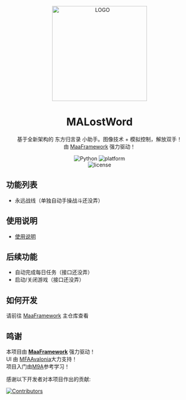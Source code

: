 <!-- markdownlint-disable MD033 MD041 -->
<p align="center">
  <img alt="LOGO" src="https://cdn.jsdelivr.net/gh/lisadnsess/MALostWord@main/docs/Cz1_256×256.png" width="256" height="256" />
</p>

<div align="center">

# MALostWord

<!-- ![项目Logo](docs/Cz1_256×256.png) -->


基于全新架构的 东方归言录 小助手。图像技术 + 模拟控制，解放双手！  
由 [MaaFramework](https://github.com/MaaXYZ/MaaFramework) 强力驱动！
</div>


<p align="center">
  <img alt="Python" src="https://img.shields.io/badge/Python-3776AB?logo=python&logoColor=white">
  <img alt="platform" src="https://img.shields.io/badge/platform-Windows-blueviolet">
  <br>
  <img alt="license" src="https://img.shields.io/badge/License-MIT-yellow.svg">
</p>

## 功能列表
- 永远战线（单独自动手操战斗还没弄）
## 使用说明
- [使用说明](docs/zh_cn/使用说明.md )

## 后续功能
- 自动完成每日任务（接口还没弄）
- 启动/关闭游戏（接口还没弄）
## 如何开发

请前往 [MaaFramework](https://github.com/MaaXYZ/MaaFramework) 主仓库查看


## 鸣谢

本项目由 **[MaaFramework](https://github.com/MaaXYZ/MaaFramework)** 强力驱动！  
UI 由 [MFAAvalonia](https://github.com/SweetSmellFox/MFAAvalonia)大力支持！  
项目入门由[M9A](https://github.com/MAA1999/M9A)参考学习！  

感谢以下开发者对本项目作出的贡献:

[![Contributors](https://contrib.rocks/image?repo=lisadnsess/MALostWord&max=1000)](https://github.com/lisadnsess/MALostWord/graphs/contributors)
